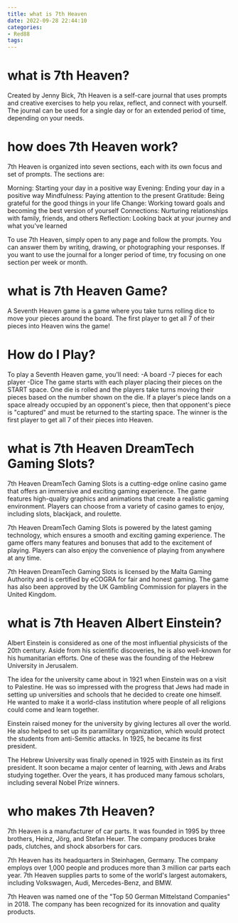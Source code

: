 ```yaml
---
title: what is 7th Heaven
date: 2022-09-28 22:44:10
categories:
- Red88
tags:
---
```



#  what is 7th Heaven?

Created by Jenny Bick, 7th Heaven is a self-care journal that uses prompts and creative exercises to help you relax, reflect, and connect with yourself. The journal can be used for a single day or for an extended period of time, depending on your needs.

# how does 7th Heaven work?

7th Heaven is organized into seven sections, each with its own focus and set of prompts. The sections are:

Morning: Starting your day in a positive way
 Evening: Ending your day in a positive way Mindfulness: Paying attention to the present Gratitude: Being grateful for the good things in your life Change: Working toward goals and becoming the best version of yourself Connections: Nurturing relationships with family, friends, and others Reflection: Looking back at your journey and what you've learned

To use 7th Heaven, simply open to any page and follow the prompts. You can answer them by writing, drawing, or photographing your responses. If you want to use the journal for a longer period of time, try focusing on one section per week or month.

#  what is 7th Heaven Game?

A Seventh Heaven game is a game where you take turns rolling dice to move your pieces around the board. The first player to get all 7 of their pieces into Heaven wins the game!

# How do I Play?

To play a Seventh Heaven game, you'll need:
-A board
-7 pieces for each player
-Dice
The game starts with each player placing their pieces on the START space. One die is rolled and the players take turns moving their pieces based on the number shown on the die. If a player's piece lands on a space already occupied by an opponent's piece, then that opponent's piece is "captured" and must be returned to the starting space. The winner is the first player to get all 7 of their pieces into Heaven.

#  what is 7th Heaven DreamTech Gaming Slots?

7th Heaven DreamTech Gaming Slots is a cutting-edge online casino game that offers an immersive and exciting gaming experience. The game features high-quality graphics and animations that create a realistic gaming environment. Players can choose from a variety of casino games to enjoy, including slots, blackjack, and roulette.

7th Heaven DreamTech Gaming Slots is powered by the latest gaming technology, which ensures a smooth and exciting gaming experience. The game offers many features and bonuses that add to the excitement of playing. Players can also enjoy the convenience of playing from anywhere at any time.

7th Heaven DreamTech Gaming Slots is licensed by the Malta Gaming Authority and is certified by eCOGRA for fair and honest gaming. The game has also been approved by the UK Gambling Commission for players in the United Kingdom.

#  what is 7th Heaven Albert Einstein?

Albert Einstein is considered as one of the most influential physicists of the 20th century. Aside from his scientific discoveries, he is also well-known for his humanitarian efforts. One of these was the founding of the Hebrew University in Jerusalem.

The idea for the university came about in 1921 when Einstein was on a visit to Palestine. He was so impressed with the progress that Jews had made in setting up universities and schools that he decided to create one himself. He wanted to make it a world-class institution where people of all religions could come and learn together.

Einstein raised money for the university by giving lectures all over the world. He also helped to set up its paramilitary organization, which would protect the students from anti-Semitic attacks. In 1925, he became its first president.

The Hebrew University was finally opened in 1925 with Einstein as its first president. It soon became a major center of learning, with Jews and Arabs studying together. Over the years, it has produced many famous scholars, including several Nobel Prize winners.

#  who makes 7th Heaven?

7th Heaven is a manufacturer of car parts. It was founded in 1995 by three brothers, Heinz, Jörg, and Stefan Heuer. The company produces brake pads, clutches, and shock absorbers for cars.

7th Heaven has its headquarters in Steinhagen, Germany. The company employs over 1,000 people and produces more than 3 million car parts each year. 7th Heaven supplies parts to some of the world's largest automakers, including Volkswagen, Audi, Mercedes-Benz, and BMW.

7th Heaven was named one of the "Top 50 German Mittelstand Companies" in 2018. The company has been recognized for its innovation and quality products.